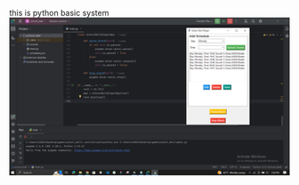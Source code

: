 this is python basic system
<img src="https://github.com/eras1999/alarm-system-/blob/main/Capture1.PNG" alt="Banner Image">

